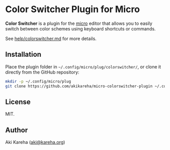 # Color Switcher Plugin for Micro

**Color Switcher** is a plugin for the
[micro](https://github.com/zyedidia/micro) editor that allows you to easily
switch between color schemes using keyboard shortcuts or commands.

See [help/colorswitcher.md](help/colorswitcher.md) for more details.

## Installation

Place the plugin folder in `~/.config/micro/plug/colorswitcher/`, or clone it
directly from the GitHub repository:

```sh
mkdir -p ~/.config/micro/plug
git clone https://github.com/akikareha/micro-colorswitcher-plugin ~/.config/micro/plug/colorswitcher
```

## License

MIT.

## Author

Aki Kareha (aki@kareha.org)
